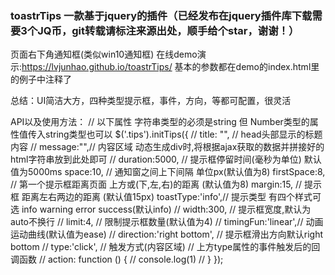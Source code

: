 ### toastrTips  一款基于jquery的插件（已经发布在jquery插件库下载需要3个JQ币，git转载请标注来源出处，顺手给个star，谢谢！）
页面右下角通知框(类似win10通知框)
在线demo演示:https://lvjunhao.github.io/toastrTips/
基本的参数都在demo的index.html里的例子中注释了

总结：UI简洁大方，四种类型提示框，事件，方向，等都可配置，很灵活

API以及使用方法：
// 以下属性 字符串类型的必须是string 但 Number类型的属性值传入string类型也可以
$('.tips').initTips({
	// title: "", // head头部显示的标题内容
	// message:"",// 内容区域 动态生成div时,将根据ajax获取的数据并拼接好的html字符串放到此处即可
	// duration:5000, // 提示框停留时间(毫秒为单位)  默认值为5000ms
	space:10, // 通知窗之间上下间隔 单位px(默认值为8)
	firstSpace:8, // 第一个提示框距离页面 上方或(下,左,右)的距离 (默认值为8)
	margin:15, // 提示框 距离左右两边的距离 (默认值15px)
	toastType:'info',// 提示类型 有四个样式可选 info warning error success(默认info)
	// width:300, // 提示框宽度,默认为auto不换行
	// limit:4, // 限制提示框数量(默认值为4)
	// timingFun:'linear',// 动画运动曲线(默认值为ease)
	// direction:'right bottom', // 提示框滑出方向默认right bottom
	// type:'click', // 触发方式(内容区域)
	// 上方type属性的事件触发后的回调函数
	// action: function () {
	//     console.log(1)
	// }
});
